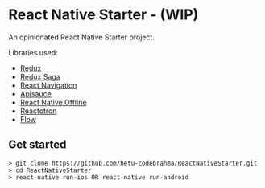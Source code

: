 # React Native Starter - (WIP)

An opinionated React Native Starter project.

Libraries used:
* [Redux](https://github.com/reactjs/redux)
* [Redux Saga](https://github.com/redux-saga/redux-saga)
* [React Navigation](https://github.com/react-community/react-navigation)
* [Apisauce](https://github.com/infinitered/apisauce)
* [React Native Offline](https://github.com/rauliyohmc/react-native-offline)
* [Reactotron](https://github.com/infinitered/reactotron)
* [Flow](https://github.com/facebook/flow)

## Get started
```
> git clone https://github.com/hetu-codebrahma/ReactNativeStarter.git
> cd ReactNativeStarter
> react-native run-ios OR react-native run-android
```
